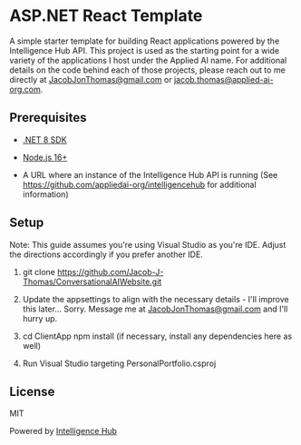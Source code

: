 ASP.NET React Template
======================

A simple starter template for building React applications powered by the Intelligence Hub API. This project is used as the starting point for a wide variety of the applications I host under the Applied AI name. For additional details on the code behind each of those projects, please reach out to me directly at JacobJonThomas@gmail.com or jacob.thomas@applied-ai-org.com.

Prerequisites
-------------

*   [.NET 8 SDK](https://dotnet.microsoft.com/download)
    
*   [Node.js 16+](https://nodejs.org/)
    
*   A URL where an instance of the Intelligence Hub API is running (See https://github.com/appliedai-org/intelligencehub for additional information)
    

Setup
-----
Note: This guide assumes you're using Visual Studio as you're IDE. Adjust the directions accordingly if you prefer another IDE.

1.  git clone https://github.com/Jacob-J-Thomas/ConversationalAIWebsite.git
    
2.  Update the appsettings to align with the necessary details - I'll improve this later... Sorry. Message me at JacobJonThomas@gmail.com and I'll hurry up.
        
3.  cd ClientApp npm install (if necessary, install any dependencies here as well)

4. Run Visual Studio targeting PersonalPortfolio.csproj
    

License
-------

MIT

Powered by [Intelligence Hub](https://github.com/AppliedAI-Org/intelligencehub)
